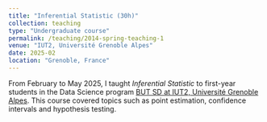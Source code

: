 ```yaml
---
title: "Inferential Statistic (30h)"
collection: teaching
type: "Undergraduate course"
permalink: /teaching/2014-spring-teaching-1
venue: "IUT2, Université Grenoble Alpes"
date: 2025-02
location: "Grenoble, France"
---
```


From February to May 2025, I taught *Inferential Statistic* to first-year students in the Data Science program [BUT SD at IUT2, Université Grenoble Alpes](https://formations.univ-grenoble-alpes.fr/fr/catalogue-2021/but-bachelor-universitaire-de-technologie-BUT/but-science-des-donnees-KI4UX0GI.html). This course covered topics such as point estimation, confidence intervals and hypothesis testing.